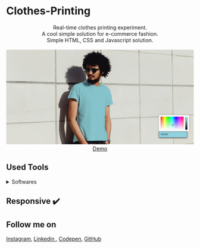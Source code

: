# Clothes-Printing
<p align="center">
Real-time clothes printing experiment.<br>
A cool simple solution for e-commerce fashion.
<br>
Simple HTML, CSS and Javascript solution.
<br>
<br>        
<a href="https://houssemlachtar.github.io/Clothes-Printing/">
        <img alt="Thumbnail" src="Thumbnail.jpg" />
    </a>
<br>
<a href="https://houssemlachtar.github.io/Clothes-Printing/">
        Demo
    </a>
</p>

## Used Tools


<details>
  <summary>Softwares</summary>
  

1. [Adobe Illustrator](https://www.adobe.com): to sketch clothes and generate svg paths.        

</details>


## Responsive ✔️


## Follow me on

[Instagram](https://www.instagram.com/houssem_lachtar/), [Linkedin ](https://www.linkedin.com/in/houssem-lachtar/), [Codepen](https://codepen.io/houssem-lachtar), [GitHub](https://github.com/houssemlachtar)
